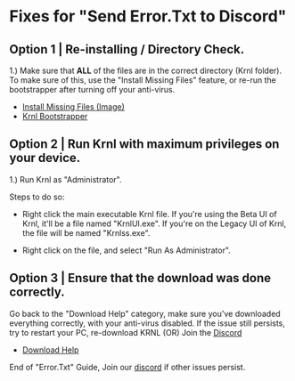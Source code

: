# Fixes for "Send Error.Txt to Discord" 

## Option 1 | Re-installing / Directory Check.
1.) Make sure that **ALL** of the files are in the correct directory (Krnl folder). To make sure of this, use the "Install Missing Files" feature, or re-run the bootstrapper after turning off your anti-virus.

* [Install Missing Files (Image)](https://cdn.discordapp.com/attachments/903380408597614623/1029578808484962354/unknown.png)
* [Krnl Bootstrapper](https://k-storage.com/krnl_bootstrapper.exe)

## Option 2 | Run Krnl with maximum privileges on your device.

1.) Run Krnl as "Administrator".

Steps to do so:

- Right click the main executable Krnl file. If you're using the Beta UI of Krnl, it'll be a file named "KrnlUI.exe". If you're on the Legacy UI of Krnl, the file will be named "Krnlss.exe".

- Right click on the file, and select "Run As Administrator".


## Option 3 | Ensure that the download was done correctly.

Go back to the "Download Help" category, make sure you've downloaded everything correctly, with your anti-virus disabled. If the issue still persists, try to restart your PC, re-download KRNL (OR) Join the [Discord](https://krnl.place/invite.html)

* [Download Help](https://github.com/Krnl-staff/FAQ/blob/main/DownloadHelp.md)

End of "Error.Txt" Guide, Join our [discord](https://krnl.place/invite.html) if other issues persist.
